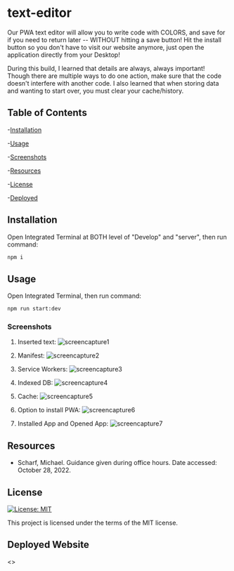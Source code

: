 # text-editor

Our PWA text editor will allow you to write code with COLORS, and save for if you need to return later -- WITHOUT hitting a save button! Hit the install button so you don't have to visit our website anymore, just open the application directly from your Desktop!

During this build, I learned that details are always, always important! Though there are multiple ways to do one action, make sure that the code doesn't interfere with another code. I also learned that when storing data and wanting to start over, you must clear your cache/history.

## Table of Contents

-[Installation](#installation)

-[Usage](#usage)

-[Screenshots](#screenshots)

-[Resources](#resources)

-[License](#license)

-[Deployed](#deployed-website)

## Installation

Open Integrated Terminal at BOTH level of "Develop" and "server", then run command:

```sh
npm i
```

## Usage

Open Integrated Terminal, then run command:
```sh
npm run start:dev
```

### Screenshots

1) Inserted text:
![screencapture1](https://user-images.githubusercontent.com/108099192/198724721-e41dc890-e45b-4661-a44c-73666a27e429.png)

2) Manifest:
![screencapture2](https://user-images.githubusercontent.com/108099192/198724720-1999e839-37b8-4f30-bef5-bd3ec7a4bb3a.png)

3) Service Workers:
![screencapture3](https://user-images.githubusercontent.com/108099192/198731178-99efac3c-07f3-4ff7-a049-6aec7bbcc52a.png)

4) Indexed DB:
![screencapture4](https://user-images.githubusercontent.com/108099192/198724713-eb8fe8cc-5993-4fea-ad12-191443153dfc.png)

5) Cache:
![screencapture5](https://user-images.githubusercontent.com/108099192/198724722-81a24588-0e88-4be8-b51c-ea5325ce335f.png)

6) Option to install PWA:
![screencapture6](https://user-images.githubusercontent.com/108099192/198730906-4b5c2e10-6e51-4cb5-b707-6f621d46b4db.png)

7) Installed App and Opened App:
![screencapture7](https://user-images.githubusercontent.com/108099192/198732418-880ced87-580a-45b1-af01-88d6a7a832c2.png)

## Resources

- Scharf, Michael. Guidance given during office hours. Date accessed: October 28, 2022.

## License

[![License: MIT](https://img.shields.io/badge/License-MIT-yellow.svg)](https://opensource.org/licenses/MIT)

This project is licensed under the terms of the MIT license.

## Deployed Website

<>